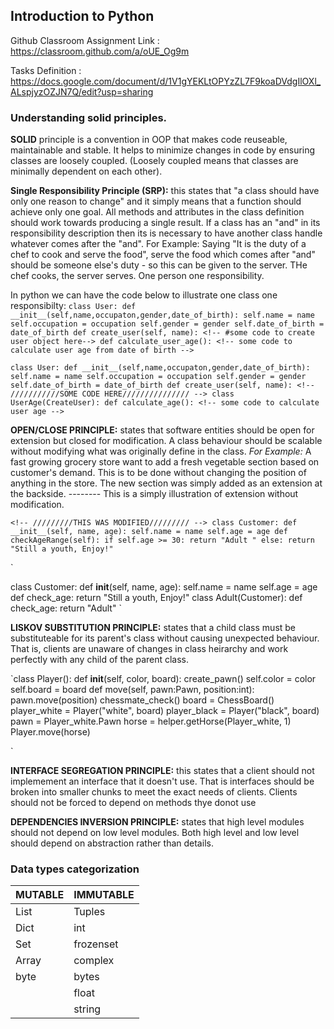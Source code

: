 ## Introduction to Python

Github Classroom Assignment Link : https://classroom.github.com/a/oUE_Og9m

Tasks Definition : https://docs.google.com/document/d/1V1gYEKLtOPYzZL7F9koaDVdgIlOXl_ALspjyzOZJN7Q/edit?usp=sharing

### Understanding solid principles.

**SOLID** principle is a convention in OOP that makes code reuseable, maintainable and stable. It helps to minimize changes in code by ensuring classes are loosely coupled. (Loosely coupled means that classes are minimally dependent on each other).

**Single Responsibility Principle (SRP):** this states that "a class should have only one reason to change" and it simply means that a function should achieve only one goal. All methods and attributes in the class definition should work towards producing a single result.
If a class has an "and" in its responsibility description then its is necessary to have another class handle whatever comes after the "and".
For Example:
Saying "It is the duty of a chef to cook and serve the food", serve the food which comes after "and" should be someone else's duty - so this can be given to the server. THe chef cooks, the server serves. One person one responsibility. 

In python we can have the code below to illustrate one class one responsibilty:
    <!-- //////////////WRONG APPROACH/////////////////// -->
`class User:
    def __init__(self,name,occupaton,gender,date_of_birth):
        self.name = name
        self.occupation = occupation
        self.gender = gender
        self.date_of_birth = date_of_birth
    def create_user(self, name):
        <!-- #some code to create user object here-->
    def calculate_user_age():
        <!-- some code to calculate user age from date of birth -->
`
        

 <!-- /////////APPROACH THAT FULFILLS SRP//////////////// -->
`class User:
    def __init__(self,name,occupaton,gender,date_of_birth):
        self.name = name
        self.occupation = occupation
        self.gender = gender
        self.date_of_birth = date_of_birth
    def create_user(self, name):
        <!-- ///////////SOME CODE HERE/////////////// -->
class UserAge(CreateUser):
    def calculate_age():
    <!-- some code to calculate user age -->
`

**OPEN/CLOSE PRINCIPLE:** states that software entities should be open for extension but closed for modification. A class behaviour should be scalable without modifying what was originally define in the class.
*For Example:*
A fast growing grocery store want to add a fresh vegetable section based on customer's demand. This is to be done without changing the position of anything in the store. The new section was simply added as an extension at the backside. -------- This is a simply illustration of extension without modification.

<!-- ///////////IN PYTHON///////// -->

`<!-- /////////THIS WAS MODIFIED///////// -->
class Customer:
  def __init__(self, name, age):
      self.name = name
      self.age = age
  def checkAgeRange(self):
      if self.age >= 30:
          return "Adult "
      else:
        return "Still a youth, Enjoy!"`

`<!-- /////////THIS WASN'T MODIFIED, IT'S EXTENDED///////// -->

class Customer:
    def __init__(self, name, age):
      self.name = name
      self.age = age
    def check_age:
        return "Still a youth, Enjoy!"
class Adult(Customer):
    def check_age:
        return "Adult"
`

**LISKOV SUBSTITUTION PRINCIPLE:** states that a child class must be substituteable for its parent's class without causing unexpected behaviour. That is, clients are unaware of changes in class heirarchy and work perfectly with any child of the parent class.

<!-- ///////////////LSP EXAMPLE WITH A CHESS GAME//////// -->
`class Player():
  def __init__(self, color, board):
    create_pawn()
    self.color = color
    self.board = board
  def move(self, pawn:Pawn, position:int):
      pawn.move(position)
      chessmate_check()
  board = ChessBoard()
  player_white = Player("white", board)
  player_black = Player("black", board)
  pawn = Player_white.Pawn
  horse = helper.getHorse(Player_white, 1)
  Player.move(horse)
 
 <!-- /////pawn.move and Player.move -->
`    
                    
**INTERFACE SEGREGATION PRINCIPLE:** this states that a client should not implemement an interface that it doesn't use. That is interfaces should be broken into smaller chunks to meet the exact needs of clients. Clients should not be forced to depend on methods thye donot use

                    
**DEPENDENCIES INVERSION PRINCIPLE:** states that high level modules should not depend on low level modules. Both high level and low level should depend on abstraction rather than details.


### Data types categorization
|   MUTABLE |   IMMUTABLE  |
|-----------|--------------|
|   List    |   Tuples     |
|   Dict    |   int        |
|   Set     |   frozenset  |   
|   Array   |   complex    |
|   byte    |   bytes      |
|           |   float      |
|           |   string     |

